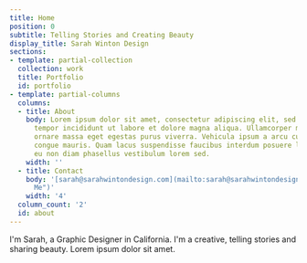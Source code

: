 ```yaml
---
title: Home
position: 0
subtitle: Telling Stories and Creating Beauty
display_title: Sarah Winton Design
sections:
- template: partial-collection
  collection: work
  title: Portfolio
  id: portfolio
- template: partial-columns
  columns:
  - title: About
    body: Lorem ipsum dolor sit amet, consectetur adipiscing elit, sed do eiusmod
      tempor incididunt ut labore et dolore magna aliqua. Ullamcorper morbi tincidunt
      ornare massa eget egestas purus viverra. Vehicula ipsum a arcu cursus vitae
      congue mauris. Quam lacus suspendisse faucibus interdum posuere lorem. Iaculis
      eu non diam phasellus vestibulum lorem sed.
    width: ''
  - title: Contact
    body: '[sarah@sarahwintondesign.com](mailto:sarah@sarahwintondesign.com "Email
      Me")'
    width: '4'
  column_count: '2'
  id: about
---
```


I'm Sarah, a Graphic Designer in California. I'm a creative, telling stories and sharing beauty. Lorem ipsum dolor sit amet.

